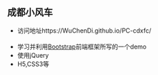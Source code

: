 <h2>成都小风车</h2>

<ul>
  
  <li>访问地址https://WuChenDi.github.io/PC-cdxfc/</li>
  <li>学习并利用<a href="http://getbootstrap.com/">Bootstrap<a/>前端框架所写的一个demo</li>
  <li>使用jQuery</li>
  <li>H5,CSS3等</li>
</ul>
